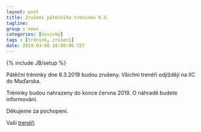 ```yaml
---
layout: post
title: Zrušení pátečního tréninku 8.3.
tagline: 
group : news
categories: [novinky]
tags : [trénink, zrušení]
date: 2019-03-08 18:00:00 CET
---
```

{% include JB/setup %}

Pátěční tréninky dne 8.3.2019 budou zrušeny. Všichni trenéři odjíždějí na IIC do Maďarska.

Tréninky budou nahrazeny do konce června 2019. O náhradě budete informováni. 

Děkujeme za pochopení.

Vaši [trenéři](/treneri)
